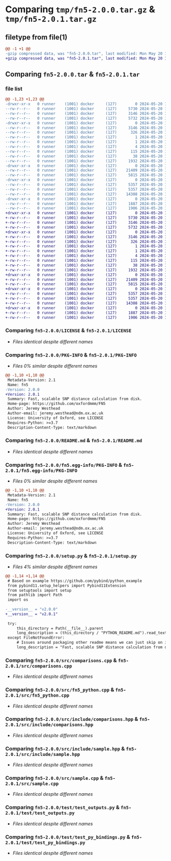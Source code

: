 # Comparing `tmp/fn5-2.0.0.tar.gz` & `tmp/fn5-2.0.1.tar.gz`

## filetype from file(1)

```diff
@@ -1 +1 @@
-gzip compressed data, was "fn5-2.0.0.tar", last modified: Mon May 20 14:54:24 2024, max compression
+gzip compressed data, was "fn5-2.0.1.tar", last modified: Mon May 20 15:16:33 2024, max compression
```

## Comparing `fn5-2.0.0.tar` & `fn5-2.0.1.tar`

### file list

```diff
@@ -1,23 +1,23 @@
-drwxr-xr-x   0 runner    (1001) docker     (127)        0 2024-05-20 14:54:24.538692 fn5-2.0.0/
--rw-r--r--   0 runner    (1001) docker     (127)     5730 2024-05-20 14:53:36.000000 fn5-2.0.0/LICENSE
--rw-r--r--   0 runner    (1001) docker     (127)     3146 2024-05-20 14:54:24.538692 fn5-2.0.0/PKG-INFO
--rw-r--r--   0 runner    (1001) docker     (127)     5732 2024-05-20 14:53:36.000000 fn5-2.0.0/README.md
-drwxr-xr-x   0 runner    (1001) docker     (127)        0 2024-05-20 14:54:24.538692 fn5-2.0.0/fn5.egg-info/
--rw-r--r--   0 runner    (1001) docker     (127)     3146 2024-05-20 14:54:24.000000 fn5-2.0.0/fn5.egg-info/PKG-INFO
--rw-r--r--   0 runner    (1001) docker     (127)      326 2024-05-20 14:54:24.000000 fn5-2.0.0/fn5.egg-info/SOURCES.txt
--rw-r--r--   0 runner    (1001) docker     (127)        1 2024-05-20 14:54:24.000000 fn5-2.0.0/fn5.egg-info/dependency_links.txt
--rw-r--r--   0 runner    (1001) docker     (127)        1 2024-05-20 14:53:59.000000 fn5-2.0.0/fn5.egg-info/not-zip-safe
--rw-r--r--   0 runner    (1001) docker     (127)        4 2024-05-20 14:54:24.000000 fn5-2.0.0/fn5.egg-info/top_level.txt
--rw-r--r--   0 runner    (1001) docker     (127)      115 2024-05-20 14:53:36.000000 fn5-2.0.0/pyproject.toml
--rw-r--r--   0 runner    (1001) docker     (127)       38 2024-05-20 14:54:24.538692 fn5-2.0.0/setup.cfg
--rw-r--r--   0 runner    (1001) docker     (127)     1932 2024-05-20 14:53:36.000000 fn5-2.0.0/setup.py
-drwxr-xr-x   0 runner    (1001) docker     (127)        0 2024-05-20 14:54:24.538692 fn5-2.0.0/src/
--rw-r--r--   0 runner    (1001) docker     (127)    21409 2024-05-20 14:53:36.000000 fn5-2.0.0/src/comparisons.cpp
--rw-r--r--   0 runner    (1001) docker     (127)     5815 2024-05-20 14:53:36.000000 fn5-2.0.0/src/fn5_python.cpp
-drwxr-xr-x   0 runner    (1001) docker     (127)        0 2024-05-20 14:54:24.538692 fn5-2.0.0/src/include/
--rw-r--r--   0 runner    (1001) docker     (127)     5357 2024-05-20 14:53:36.000000 fn5-2.0.0/src/include/comparisons.hpp
--rw-r--r--   0 runner    (1001) docker     (127)     5357 2024-05-20 14:53:36.000000 fn5-2.0.0/src/include/sample.hpp
--rw-r--r--   0 runner    (1001) docker     (127)    14308 2024-05-20 14:53:36.000000 fn5-2.0.0/src/sample.cpp
-drwxr-xr-x   0 runner    (1001) docker     (127)        0 2024-05-20 14:54:24.538692 fn5-2.0.0/test/
--rw-r--r--   0 runner    (1001) docker     (127)     1887 2024-05-20 14:53:36.000000 fn5-2.0.0/test/test_outputs.py
--rw-r--r--   0 runner    (1001) docker     (127)     1906 2024-05-20 14:53:36.000000 fn5-2.0.0/test/test_py_bindings.py
+drwxr-xr-x   0 runner    (1001) docker     (127)        0 2024-05-20 15:16:32.997971 fn5-2.0.1/
+-rw-r--r--   0 runner    (1001) docker     (127)     5730 2024-05-20 15:15:56.000000 fn5-2.0.1/LICENSE
+-rw-r--r--   0 runner    (1001) docker     (127)     3146 2024-05-20 15:16:32.997971 fn5-2.0.1/PKG-INFO
+-rw-r--r--   0 runner    (1001) docker     (127)     5732 2024-05-20 15:15:56.000000 fn5-2.0.1/README.md
+drwxr-xr-x   0 runner    (1001) docker     (127)        0 2024-05-20 15:16:32.997971 fn5-2.0.1/fn5.egg-info/
+-rw-r--r--   0 runner    (1001) docker     (127)     3146 2024-05-20 15:16:32.000000 fn5-2.0.1/fn5.egg-info/PKG-INFO
+-rw-r--r--   0 runner    (1001) docker     (127)      326 2024-05-20 15:16:32.000000 fn5-2.0.1/fn5.egg-info/SOURCES.txt
+-rw-r--r--   0 runner    (1001) docker     (127)        1 2024-05-20 15:16:32.000000 fn5-2.0.1/fn5.egg-info/dependency_links.txt
+-rw-r--r--   0 runner    (1001) docker     (127)        1 2024-05-20 15:16:09.000000 fn5-2.0.1/fn5.egg-info/not-zip-safe
+-rw-r--r--   0 runner    (1001) docker     (127)        4 2024-05-20 15:16:32.000000 fn5-2.0.1/fn5.egg-info/top_level.txt
+-rw-r--r--   0 runner    (1001) docker     (127)      115 2024-05-20 15:15:56.000000 fn5-2.0.1/pyproject.toml
+-rw-r--r--   0 runner    (1001) docker     (127)       38 2024-05-20 15:16:32.997971 fn5-2.0.1/setup.cfg
+-rw-r--r--   0 runner    (1001) docker     (127)     1932 2024-05-20 15:15:56.000000 fn5-2.0.1/setup.py
+drwxr-xr-x   0 runner    (1001) docker     (127)        0 2024-05-20 15:16:32.997971 fn5-2.0.1/src/
+-rw-r--r--   0 runner    (1001) docker     (127)    21409 2024-05-20 15:15:56.000000 fn5-2.0.1/src/comparisons.cpp
+-rw-r--r--   0 runner    (1001) docker     (127)     5815 2024-05-20 15:15:56.000000 fn5-2.0.1/src/fn5_python.cpp
+drwxr-xr-x   0 runner    (1001) docker     (127)        0 2024-05-20 15:16:32.997971 fn5-2.0.1/src/include/
+-rw-r--r--   0 runner    (1001) docker     (127)     5357 2024-05-20 15:15:56.000000 fn5-2.0.1/src/include/comparisons.hpp
+-rw-r--r--   0 runner    (1001) docker     (127)     5357 2024-05-20 15:15:56.000000 fn5-2.0.1/src/include/sample.hpp
+-rw-r--r--   0 runner    (1001) docker     (127)    14308 2024-05-20 15:15:56.000000 fn5-2.0.1/src/sample.cpp
+drwxr-xr-x   0 runner    (1001) docker     (127)        0 2024-05-20 15:16:32.997971 fn5-2.0.1/test/
+-rw-r--r--   0 runner    (1001) docker     (127)     1887 2024-05-20 15:15:56.000000 fn5-2.0.1/test/test_outputs.py
+-rw-r--r--   0 runner    (1001) docker     (127)     1906 2024-05-20 15:15:56.000000 fn5-2.0.1/test/test_py_bindings.py
```

### Comparing `fn5-2.0.0/LICENSE` & `fn5-2.0.1/LICENSE`

 * *Files identical despite different names*

### Comparing `fn5-2.0.0/PKG-INFO` & `fn5-2.0.1/PKG-INFO`

 * *Files 0% similar despite different names*

```diff
@@ -1,10 +1,10 @@
 Metadata-Version: 2.1
 Name: fn5
-Version: 2.0.0
+Version: 2.0.1
 Summary: Fast, scalable SNP distance calculation from disk.
 Home-page: https://github.com/oxfordmmm/FN5
 Author: Jeremy Westhead
 Author-email: jeremy.westhead@ndm.ox.ac.uk
 License: University of Oxford, see LICENSE
 Requires-Python: >=3.7
 Description-Content-Type: text/markdown
```

### Comparing `fn5-2.0.0/README.md` & `fn5-2.0.1/README.md`

 * *Files identical despite different names*

### Comparing `fn5-2.0.0/fn5.egg-info/PKG-INFO` & `fn5-2.0.1/fn5.egg-info/PKG-INFO`

 * *Files 0% similar despite different names*

```diff
@@ -1,10 +1,10 @@
 Metadata-Version: 2.1
 Name: fn5
-Version: 2.0.0
+Version: 2.0.1
 Summary: Fast, scalable SNP distance calculation from disk.
 Home-page: https://github.com/oxfordmmm/FN5
 Author: Jeremy Westhead
 Author-email: jeremy.westhead@ndm.ox.ac.uk
 License: University of Oxford, see LICENSE
 Requires-Python: >=3.7
 Description-Content-Type: text/markdown
```

### Comparing `fn5-2.0.0/setup.py` & `fn5-2.0.1/setup.py`

 * *Files 4% similar despite different names*

```diff
@@ -1,14 +1,14 @@
 # Based on example https://github.com/pybind/python_example
 from pybind11.setup_helpers import Pybind11Extension
 from setuptools import setup
 from pathlib import Path
 import os
 
-__version__ = "v2.0.0"
+__version__ = "v2.0.1"
 
 try:
     this_directory = Path(__file__).parent
     long_description = (this_directory / "PYTHON_README.md").read_text()
 except FileNotFoundError:
     # Issues around packaging other readme means we can just skip on install
     long_description = "Fast, scalable SNP distance calculation from disk."
```

### Comparing `fn5-2.0.0/src/comparisons.cpp` & `fn5-2.0.1/src/comparisons.cpp`

 * *Files identical despite different names*

### Comparing `fn5-2.0.0/src/fn5_python.cpp` & `fn5-2.0.1/src/fn5_python.cpp`

 * *Files identical despite different names*

### Comparing `fn5-2.0.0/src/include/comparisons.hpp` & `fn5-2.0.1/src/include/comparisons.hpp`

 * *Files identical despite different names*

### Comparing `fn5-2.0.0/src/include/sample.hpp` & `fn5-2.0.1/src/include/sample.hpp`

 * *Files identical despite different names*

### Comparing `fn5-2.0.0/src/sample.cpp` & `fn5-2.0.1/src/sample.cpp`

 * *Files identical despite different names*

### Comparing `fn5-2.0.0/test/test_outputs.py` & `fn5-2.0.1/test/test_outputs.py`

 * *Files identical despite different names*

### Comparing `fn5-2.0.0/test/test_py_bindings.py` & `fn5-2.0.1/test/test_py_bindings.py`

 * *Files identical despite different names*

